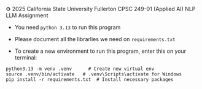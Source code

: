 ⚙️ 2025 California State University Fullerton CPSC 249-01 (Applied AI) NLP LLM Assignment

* You need `python 3.13` to run this program <br>
* Please document all the librarlies we need on `requirements.txt`

* To create a new environment to run this program, enter this on your terminal: 
```
python3.13 -m venv .venv      # Create new virtual env
source .venv/bin/activate   # .venv\Scripts\activate for Windows
pip install -r requirements.txt  # Install necessary packages
```
